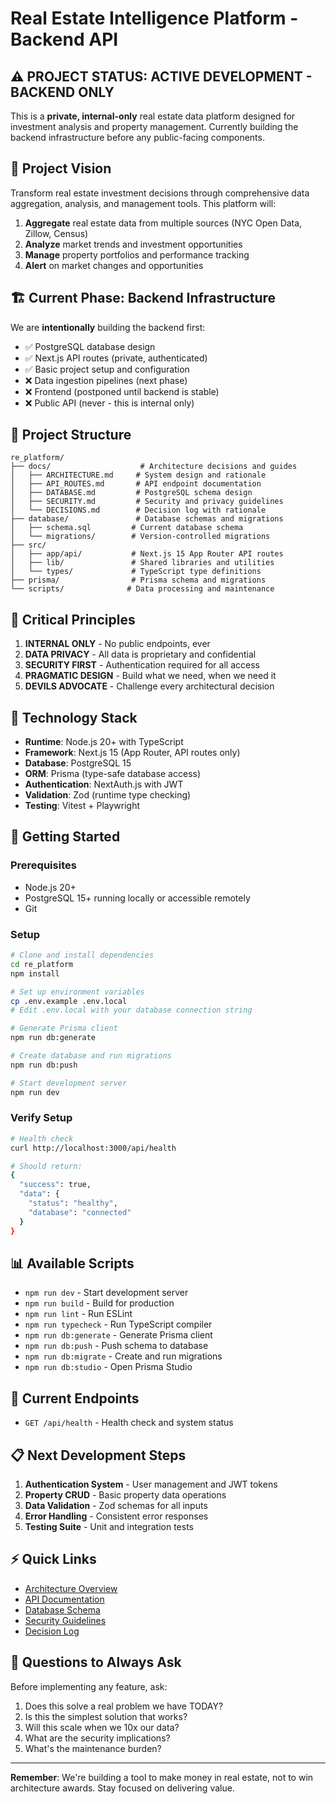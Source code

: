 # Real Estate Intelligence Platform - Backend API

## ⚠️ PROJECT STATUS: ACTIVE DEVELOPMENT - BACKEND ONLY

This is a **private, internal-only** real estate data platform designed for investment analysis and property management. Currently building the backend infrastructure before any public-facing components.

## 🎯 Project Vision

Transform real estate investment decisions through comprehensive data aggregation, analysis, and management tools. This platform will:

1. **Aggregate** real estate data from multiple sources (NYC Open Data, Zillow, Census)
2. **Analyze** market trends and investment opportunities
3. **Manage** property portfolios and performance tracking
4. **Alert** on market changes and opportunities

## 🏗️ Current Phase: Backend Infrastructure

We are **intentionally** building the backend first:
- ✅ PostgreSQL database design
- ✅ Next.js API routes (private, authenticated)
- ✅ Basic project setup and configuration
- ❌ Data ingestion pipelines (next phase)
- ❌ Frontend (postponed until backend is stable)
- ❌ Public API (never - this is internal only)

## 📁 Project Structure

```
re_platform/
├── docs/                    # Architecture decisions and guides
│   ├── ARCHITECTURE.md     # System design and rationale
│   ├── API_ROUTES.md       # API endpoint documentation
│   ├── DATABASE.md         # PostgreSQL schema design
│   ├── SECURITY.md         # Security and privacy guidelines
│   └── DECISIONS.md        # Decision log with rationale
├── database/               # Database schemas and migrations
│   ├── schema.sql         # Current database schema
│   └── migrations/        # Version-controlled migrations
├── src/
│   ├── app/api/           # Next.js 15 App Router API routes
│   ├── lib/               # Shared libraries and utilities
│   └── types/             # TypeScript type definitions
├── prisma/                # Prisma schema and migrations
└── scripts/              # Data processing and maintenance
```

## 🚨 Critical Principles

1. **INTERNAL ONLY** - No public endpoints, ever
2. **DATA PRIVACY** - All data is proprietary and confidential
3. **SECURITY FIRST** - Authentication required for all access
4. **PRAGMATIC DESIGN** - Build what we need, when we need it
5. **DEVILS ADVOCATE** - Challenge every architectural decision

## 🔧 Technology Stack

- **Runtime**: Node.js 20+ with TypeScript
- **Framework**: Next.js 15 (App Router, API routes only)
- **Database**: PostgreSQL 15
- **ORM**: Prisma (type-safe database access)
- **Authentication**: NextAuth.js with JWT
- **Validation**: Zod (runtime type checking)
- **Testing**: Vitest + Playwright

## 🚀 Getting Started

### Prerequisites
- Node.js 20+
- PostgreSQL 15+ running locally or accessible remotely
- Git

### Setup

```bash
# Clone and install dependencies
cd re_platform
npm install

# Set up environment variables
cp .env.example .env.local
# Edit .env.local with your database connection string

# Generate Prisma client
npm run db:generate

# Create database and run migrations
npm run db:push

# Start development server
npm run dev
```

### Verify Setup

```bash
# Health check
curl http://localhost:3000/api/health

# Should return:
{
  "success": true,
  "data": {
    "status": "healthy",
    "database": "connected"
  }
}
```

## 📊 Available Scripts

- `npm run dev` - Start development server
- `npm run build` - Build for production
- `npm run lint` - Run ESLint
- `npm run typecheck` - Run TypeScript compiler
- `npm run db:generate` - Generate Prisma client
- `npm run db:push` - Push schema to database
- `npm run db:migrate` - Create and run migrations
- `npm run db:studio` - Open Prisma Studio

## 🧪 Current Endpoints

- `GET /api/health` - Health check and system status

## 📋 Next Development Steps

1. **Authentication System** - User management and JWT tokens
2. **Property CRUD** - Basic property data operations
3. **Data Validation** - Zod schemas for all inputs
4. **Error Handling** - Consistent error responses
5. **Testing Suite** - Unit and integration tests

## ⚡ Quick Links

- [Architecture Overview](./docs/ARCHITECTURE.md)
- [API Documentation](./docs/API_ROUTES.md)
- [Database Schema](./docs/DATABASE.md)
- [Security Guidelines](./docs/SECURITY.md)
- [Decision Log](./docs/DECISIONS.md)

## 🤔 Questions to Always Ask

Before implementing any feature, ask:
1. Does this solve a real problem we have TODAY?
2. Is this the simplest solution that works?
3. Will this scale when we 10x our data?
4. What are the security implications?
5. What's the maintenance burden?

---

**Remember**: We're building a tool to make money in real estate, not to win architecture awards. Stay focused on delivering value.
